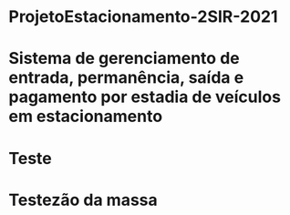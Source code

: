 # ProjetoEstacionamento-2SIR-2021
# Sistema de gerenciamento de entrada, permanência, saída e pagamento por estadia de veículos em estacionamento
# Teste
# Testezão da massa